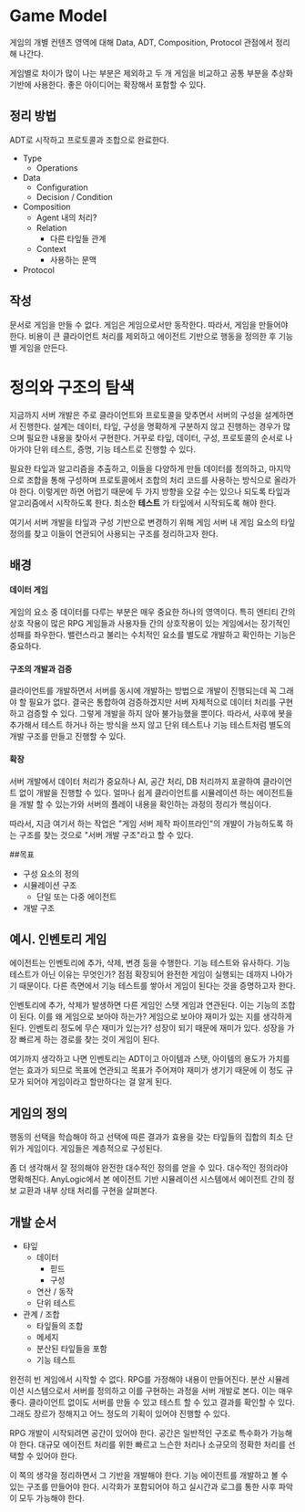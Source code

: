 # Game Model 

게임의 개별 컨텐츠 영역에 대해 Data, ADT, Composition, Protocol 관점에서 정리해 나간다. 

게임별로 차이가 많이 나는 부분은 제외하고 두 개 게임을 비교하고 공통 부분을 추상화 기반에 사용한다. 좋은 아이디어는 확장해서 포함할 수 있다. 



## 정리 방법 

ADT로 시작하고 프로토콜과 조합으로 완료한다.  

- Type
  - Operations
- Data 
  - Configuration 
  - Decision / Condition 
- Composition 
  - Agent 내의 처리? 
  - Relation 
    - 다른 타잎들 관계 
  - Context 
    - 사용하는 문맥
- Protocol 



## 작성 

문서로 게임을 만들 수 없다. 게임은 게임으로서만 동작한다. 따라서, 게임을 만들어야 한다.  비용이 큰 클라이언트 처리를 제외하고 에이전트 기반으로 행동을 정의한 후 기능별 게임을 만든다. 



# 정의와 구조의 탐색 

지금까지 서버 개발은 주로 클라이언트와 프로토콜을 맞추면서 서버의 구성을 설계하면서 진행한다.  설계는 데이터, 타잎, 구성을 명확하게 구분하지 않고 진행하는 경우가 많으며 필요한 내용을 찾아서 구현한다.  거꾸로 타잎, 데이터, 구성, 프로토콜의 순서로 나아가야 단위 테스트, 증명, 기능 테스트로 진행할 수 있다.  

필요한 타잎과 알고리즘을 추출하고, 이들을 다양하게 만들 데이터를 정의하고, 마지막으로 조합을 통해 구성하며 프로토콜에서 조합의 처리 코드를 사용하는 방식으로 올라가야 한다. 이렇게만 하면 어럽기 때문에 두 가지 방향을 오갈 수는 있으나 되도록 타잎과 알고리즘에서 시작하도록 한다. 최소한 **테스트** 가 타잎에서 시작되도록 해야 한다.  

여기서 서버 개발을 타잎과 구성 기반으로 변경하기 위해 게임 서버 내 게임 요소의 타잎 정의를 찾고 이들이 연관되어 사용되는 구조를 정리하고자 한다. 



## 배경 



#### **데이터 게임**

게임의 요소 중 데이터를 다루는 부분은 매우 중요한 하나의 영역이다. 특히 엔티티 간의 상호 작용이 많은 RPG 게임들과 사용자들 간의 상호작용이 있는 게임에서는 장기적인 성패를 좌우한다. 밸런스라고 불리는 수치적인 요소를 별도로 개발하고 확인하는 기능은 중요하다. 



#### **구조의 개발과 검증**

클라이언트를 개발하면서 서버를 동시에 개발하는 방법으로 개발이 진행되는데 꼭 그래야 할 필요가 없다. 결국은 통합하여 검증하겠지만 서버 자체적으로 데이터 처리를 구현하고 검증할 수 있다. 그렇게 개발을 하지 않아 불가능했을 뿐이다. 따라서, 사후에 봇을 추가해서 테스트 하거나 하는 방식을 쓰지 않고 단위 테스트나 기능 테스트처럼 별도의 개발 구조를 만들고 진행할 수 있다. 



#### 확장 

서버 개발에서 데이터 처리가 중요하나 AI, 공간 처리, DB 처리까지 포괄하여 클라이언트 없이 개발을 진행할 수 있다. 얼마나 쉽게 클라이언트를 시뮬레이션 하는 에이전트들을 개발 할 수 있는가와 서버의 플레이 내용을 확인하는 과정의 정리가 핵심이다. 

따라서, 지금 여기서 하는 작업은 "게임 서버 제작 파이프라인"의 개뱔이 가능하도록 하는 구조를 찾는 것으로 "서버 개발 구조"라고 할 수 있다.  



##목표 

- 구성 요소의 정의 
- 시뮬레이션 구조 
  - 단일 또는 다중 에이전트 
- 개발 구조 



## 예시. 인벤토리 게임

에이전트는 인벤토리에 추가, 삭제, 변경 등을 수행한다. 기능 테스트와 유사하다.  기능 테스트가 아닌 이유는 무엇인가?  점점 확장되어 완전한 게임이 실행되는 데까지 나아가기 때문이다.  다른 측면에서 기능 테스트를 쌓아서 게임이 된다는 것을 증명하고자 한다. 

인벤토리에 추가, 삭제가 발생하면 다른 게임인 스탯 게임과 연관된다. 이는 기능의 조합이 된다. 이를 왜 게임으로 보아야 하는가?  게임으로 보아야 재미가 있는 지를 생각하게 된다.  인벤토리 정도에 무슨 재미가 있는가? 성장이 되기 때문에 재미가 있다. 성장을 가장 빠르게 하는 경로를 찾는 것이 게임이 된다. 

여기까지 생각하고 나면 인벤토리는 ADT이고 아이템과 스탯, 아이템의 용도가 가치를 얻는 효과가 되므로 목표에 연관되고 목표가 주어져야 재미가 생기기 때문에 이 정도 규모가 되어야 게임이라고 할만하다는 걸 알게 된다. 



## 게임의 정의

행동의 선택을 학습해야 하고 선택에 따른 결과가 효용을 갖는 타잎들의 집합의 최소 단위가 게임이다.  게임들은 계층적으로 구성된다. 

좀 더 생각해서 잘 정의해야 완전한 대수적인 정의를 얻을 수 있다. 대수적인 정의라야 명확해진다. AnyLogic에서 본 에이전트 기반 시뮬레이션 시스템에서 에이전트 간의 정보 교환과 내부 상태 처리를 구현을 살펴본다. 



## 개발 순서 

- 탸잎 
  - 데이터 
    - 핃드 
    - 구성 
  - 연산 / 동작 
  - 단위 테스트 
- 관계 / 조합 
  - 타잎들의 조합 
  - 메세지 
  - 분산된 타잎들을 포함 
  - 기능 테스트 



완전히 빈 게임에서 시작할 수 없다. RPG를 가정해야 내용이 만들어진다. 분산 시뮬레이션 시스템으로서 서버를 정의하고 이를 구현하는 과정을 서버 개발로 본다. 이는 매우 좋다. 클라이언트 없이도 서버를 만들 수 있고 테스트 할 수 있고 결과를 확인할 수 있다.  그래도 장르가 정해지고 어느 정도의 기획이 있어야 진행할 수 있다. 

RPG 개발이 시작되려면 공간이 있어야 한다. 공간은 일반적인 구조로 특수화가 가능해야 한다. 대규모 에이전트 처리를 위한 빠르고 느슨한 처리나 소규모의 정확한 처리를 선택할 수 있어야 한다. 

이 쪽의 생각을 정리하면서 그 기반을 개발해야 한다. 기능 에이전트를 개발하고 볼 수 있는 구조를 만들어야 한다.  시각화가 포함되어야 하고 실시간과 로그를 통한 사후 파악이 모두 가능해야 한다. 

















